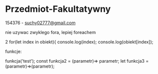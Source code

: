 # Przedmiot-Fakultatywny
154376 -  suchy02777@gmail.com

nie uzywac zwyklego fora, lepiej foreachem

2 for(let index in obiekt){
console.log(index);
console.log(obiekt[index]);

funkcje:

funkcja('test');
const funkcja2 = (parametr)=> parametr;
let funkcja3 =(parametr)=>(parametr);
